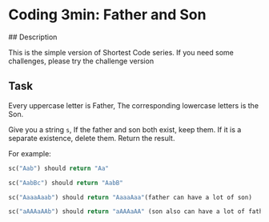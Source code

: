 # Coding 3min: Father and Son

## Description

This is the simple version of Shortest Code series. If you need some challenges, please try the challenge version

## Task

Every uppercase letter is Father, The corresponding lowercase letters is the Son.

Give you a string ```s```, If the father and son both exist, keep them. If it is a separate existence, delete them. Return the result.

For example:

```python
sc("Aab") should return "Aa"

sc("AabBc") should return "AabB"

sc("AaaaAaab") should return "AaaaAaa"(father can have a lot of son)

sc("aAAAaAAb") should return "aAAAaAA" (son also can have a lot of father ;-)
```
